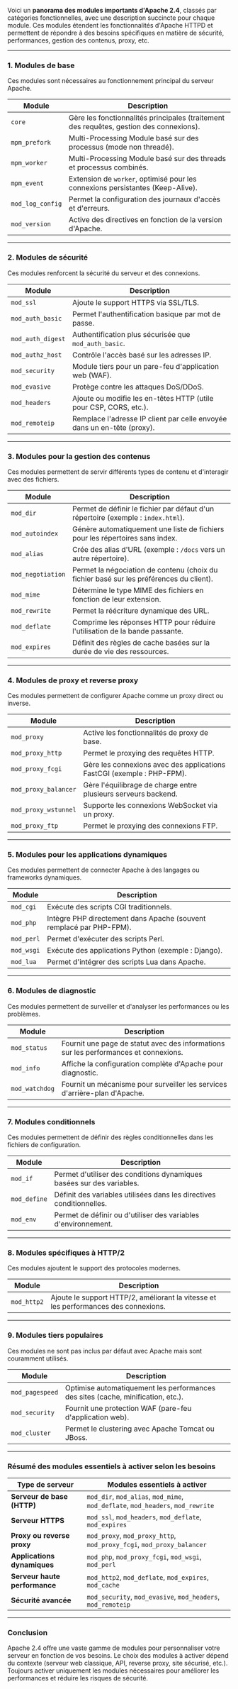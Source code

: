 Voici un **panorama des modules importants d'Apache 2.4**, classés par catégories fonctionnelles, avec une description succincte pour chaque module. Ces modules étendent les fonctionnalités d'Apache HTTPD et permettent de répondre à des besoins spécifiques en matière de sécurité, performances, gestion des contenus, proxy, etc.

---

### **1. Modules de base**
Ces modules sont nécessaires au fonctionnement principal du serveur Apache.

| **Module**       | **Description**                                                                 |
|-------------------|---------------------------------------------------------------------------------|
| `core`           | Gère les fonctionnalités principales (traitement des requêtes, gestion des connexions). |
| `mpm_prefork`    | Multi-Processing Module basé sur des processus (mode non threadé).              |
| `mpm_worker`     | Multi-Processing Module basé sur des threads et processus combinés.             |
| `mpm_event`      | Extension de `worker`, optimisé pour les connexions persistantes (Keep-Alive).  |
| `mod_log_config` | Permet la configuration des journaux d'accès et d'erreurs.                     |
| `mod_version`    | Active des directives en fonction de la version d'Apache.                      |

---

### **2. Modules de sécurité**
Ces modules renforcent la sécurité du serveur et des connexions.

| **Module**         | **Description**                                                                 |
|---------------------|---------------------------------------------------------------------------------|
| `mod_ssl`          | Ajoute le support HTTPS via SSL/TLS.                                           |
| `mod_auth_basic`   | Permet l'authentification basique par mot de passe.                            |
| `mod_auth_digest`  | Authentification plus sécurisée que `mod_auth_basic`.                         |
| `mod_authz_host`   | Contrôle l'accès basé sur les adresses IP.                                     |
| `mod_security`     | Module tiers pour un pare-feu d'application web (WAF).                        |
| `mod_evasive`      | Protège contre les attaques DoS/DDoS.                                          |
| `mod_headers`      | Ajoute ou modifie les en-têtes HTTP (utile pour CSP, CORS, etc.).              |
| `mod_remoteip`     | Remplace l'adresse IP client par celle envoyée dans un en-tête (proxy).        |

---

### **3. Modules pour la gestion des contenus**
Ces modules permettent de servir différents types de contenu et d'interagir avec des fichiers.

| **Module**         | **Description**                                                                 |
|---------------------|---------------------------------------------------------------------------------|
| `mod_dir`          | Permet de définir le fichier par défaut d'un répertoire (exemple : `index.html`).|
| `mod_autoindex`    | Génère automatiquement une liste de fichiers pour les répertoires sans index.   |
| `mod_alias`        | Crée des alias d'URL (exemple : `/docs` vers un autre répertoire).              |
| `mod_negotiation`  | Permet la négociation de contenu (choix du fichier basé sur les préférences du client). |
| `mod_mime`         | Détermine le type MIME des fichiers en fonction de leur extension.              |
| `mod_rewrite`      | Permet la réécriture dynamique des URL.                                         |
| `mod_deflate`      | Comprime les réponses HTTP pour réduire l'utilisation de la bande passante.     |
| `mod_expires`      | Définit des règles de cache basées sur la durée de vie des ressources.          |

---

### **4. Modules de proxy et reverse proxy**
Ces modules permettent de configurer Apache comme un proxy direct ou inverse.

| **Module**         | **Description**                                                                 |
|---------------------|---------------------------------------------------------------------------------|
| `mod_proxy`        | Active les fonctionnalités de proxy de base.                                   |
| `mod_proxy_http`   | Permet le proxying des requêtes HTTP.                                           |
| `mod_proxy_fcgi`   | Gère les connexions avec des applications FastCGI (exemple : PHP-FPM).          |
| `mod_proxy_balancer`| Gère l'équilibrage de charge entre plusieurs serveurs backend.                 |
| `mod_proxy_wstunnel`| Supporte les connexions WebSocket via un proxy.                               |
| `mod_proxy_ftp`    | Permet le proxying des connexions FTP.                                          |

---

### **5. Modules pour les applications dynamiques**
Ces modules permettent de connecter Apache à des langages ou frameworks dynamiques.

| **Module**         | **Description**                                                                 |
|---------------------|---------------------------------------------------------------------------------|
| `mod_cgi`          | Exécute des scripts CGI traditionnels.                                         |
| `mod_php`          | Intègre PHP directement dans Apache (souvent remplacé par PHP-FPM).            |
| `mod_perl`         | Permet d'exécuter des scripts Perl.                                            |
| `mod_wsgi`         | Exécute des applications Python (exemple : Django).                           |
| `mod_lua`          | Permet d'intégrer des scripts Lua dans Apache.                                |

---

### **6. Modules de diagnostic**
Ces modules permettent de surveiller et d'analyser les performances ou les problèmes.

| **Module**         | **Description**                                                                 |
|---------------------|---------------------------------------------------------------------------------|
| `mod_status`       | Fournit une page de statut avec des informations sur les performances et connexions.|
| `mod_info`         | Affiche la configuration complète d'Apache pour diagnostic.                    |
| `mod_watchdog`     | Fournit un mécanisme pour surveiller les services d'arrière-plan d'Apache.      |

---

### **7. Modules conditionnels**
Ces modules permettent de définir des règles conditionnelles dans les fichiers de configuration.

| **Module**         | **Description**                                                                 |
|---------------------|---------------------------------------------------------------------------------|
| `mod_if`           | Permet d'utiliser des conditions dynamiques basées sur des variables.           |
| `mod_define`       | Définit des variables utilisées dans les directives conditionnelles.            |
| `mod_env`          | Permet de définir ou d'utiliser des variables d'environnement.                  |

---

### **8. Modules spécifiques à HTTP/2**
Ces modules ajoutent le support des protocoles modernes.

| **Module**         | **Description**                                                                 |
|---------------------|---------------------------------------------------------------------------------|
| `mod_http2`        | Ajoute le support HTTP/2, améliorant la vitesse et les performances des connexions. |

---

### **9. Modules tiers populaires**
Ces modules ne sont pas inclus par défaut avec Apache mais sont couramment utilisés.

| **Module**         | **Description**                                                                 |
|---------------------|---------------------------------------------------------------------------------|
| `mod_pagespeed`    | Optimise automatiquement les performances des sites (cache, minification, etc.).|
| `mod_security`     | Fournit une protection WAF (pare-feu d'application web).                       |
| `mod_cluster`      | Permet le clustering avec Apache Tomcat ou JBoss.                              |

---

### **Résumé des modules essentiels à activer selon les besoins**

| **Type de serveur**            | **Modules essentiels à activer**                                                    |
|--------------------------------|-------------------------------------------------------------------------------------|
| **Serveur de base (HTTP)**      | `mod_dir`, `mod_alias`, `mod_mime`, `mod_deflate`, `mod_headers`, `mod_rewrite`    |
| **Serveur HTTPS**               | `mod_ssl`, `mod_headers`, `mod_deflate`, `mod_expires`                             |
| **Proxy ou reverse proxy**      | `mod_proxy`, `mod_proxy_http`, `mod_proxy_fcgi`, `mod_proxy_balancer`              |
| **Applications dynamiques**     | `mod_php`, `mod_proxy_fcgi`, `mod_wsgi`, `mod_perl`                                |
| **Serveur haute performance**   | `mod_http2`, `mod_deflate`, `mod_expires`, `mod_cache`                             |
| **Sécurité avancée**            | `mod_security`, `mod_evasive`, `mod_headers`, `mod_remoteip`                       |

---

### **Conclusion**

Apache 2.4 offre une vaste gamme de modules pour personnaliser votre serveur en fonction de vos besoins. Le choix des modules à activer dépend du contexte (serveur web classique, API, reverse proxy, site sécurisé, etc.). Toujours activer uniquement les modules nécessaires pour améliorer les performances et réduire les risques de sécurité.